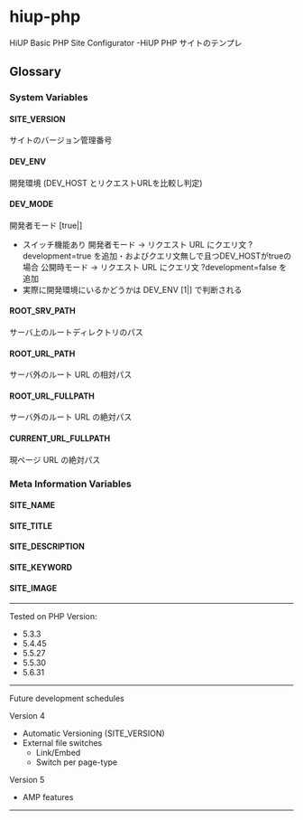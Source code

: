 # hiup-php
HiUP Basic PHP Site Configurator
-HiUP PHP サイトのテンプレ

## Glossary

### System Variables 
#### SITE_VERSION
サイトのバージョン管理番号
#### DEV_ENV
開発環境 (DEV_HOST とリクエストURLを比較し判定)
#### DEV_MODE
開発者モード [true|]
* スイッチ機能あり
開発者モード -> リクエスト URL にクエリ文 ?development=true を追加・およびクエリ文無しで且つDEV_HOSTがtrueの場合
公開時モード -> リクエスト URL にクエリ文 ?development=false を追加
* 実際に開発環境にいるかどうかは DEV_ENV [1|] で判断される
#### ROOT_SRV_PATH
サーバ上のルートディレクトリのパス
#### ROOT_URL_PATH
サーバ外のルート URL の相対パス
#### ROOT_URL_FULLPATH
サーバ外のルート URL の絶対パス
#### CURRENT_URL_FULLPATH
現ページ URL の絶対パス

### Meta Information Variables
#### SITE_NAME
#### SITE_TITLE
#### SITE_DESCRIPTION
#### SITE_KEYWORD
#### SITE_IMAGE

- - - - - - - - - - - - - - - - - -

Tested on PHP Version:
- 5.3.3
- 5.4.45
- 5.5.27
- 5.5.30
- 5.6.31

- - - - - - - - - - - - - - - - - -

Future development schedules

  Version 4
  - Automatic Versioning (SITE_VERSION)
  - External file switches
    - Link/Embed
    - Switch per page-type

  Version 5
  - AMP features

- - - - - - - - - - - - - - - - - -
